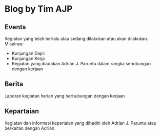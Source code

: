 # Blog by Tim AJP #

## Events ##
Kegiatan yang telah berlalu atau sedang dilakukan atau akan dilakukan. Misalnya:
* Kunjungan Dapil
* Kunjungan Kerja
* Kegiatan yang diadakan Adrian J. Paruntu dalam rangka sehubungan dengan kerjaan

## Berita ##
Laporan kegiatan harian yang berhubungan dengan kerjaan

## Kepartaian ##
Kegiatan dan informasi kepartaian yang dihadiri oleh Adrian J. Paruntu atau berkaitan dengan Adrian.